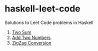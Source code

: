 # haskell-leet-code
Solutions to Leet Code problems in Haskell

1. [Two Sum](TwoSum.hs)
2. [Add Two Numbers](AddTwoNum.hs)
6. [ZigZag Conversion](ZigZag.hs)
